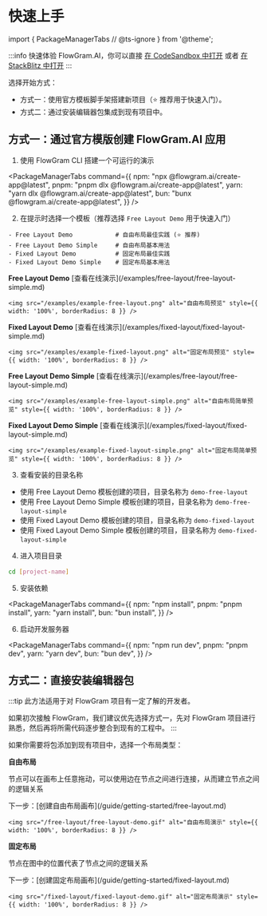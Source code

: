 # 快速上手

import {
  PackageManagerTabs
  // @ts-ignore
} from '@theme';

:::info
快速体验 FlowGram.AI，你可以直接 [在 CodeSandbox 中打开](https://codesandbox.io/p/github/louisyoungx/flowgram-demo/main) 或者 [在 StackBlitz 中打开](https://stackblitz.com/~/github.com/louisyoungx/flowgram-demo)
:::

选择开始方式：

* 方式一：使用官方模板脚手架搭建新项目（⭐️ 推荐用于快速入门）。
* 方式二：通过安装编辑器包集成到现有项目中。

## 方式一：通过官方模版创建 FlowGram.AI 应用

1. 使用 FlowGram CLI 搭建一个可运行的演示

<PackageManagerTabs
  command={{
npm: "npx @flowgram.ai/create-app@latest",
pnpm: "pnpm dlx @flowgram.ai/create-app@latest",
yarn: "yarn dlx @flowgram.ai/create-app@latest",
bun: "bunx @flowgram.ai/create-app@latest",
}}
/>

2. 在提示时选择一个模板（推荐选择 `Free Layout Demo` 用于快速入门）

```text
- Free Layout Demo            # 自由布局最佳实践 (⭐️ 推荐)
- Free Layout Demo Simple     # 自由布局基本用法
- Fixed Layout Demo           # 固定布局最佳实践
- Fixed Layout Demo Simple    # 固定布局基本用法
```

<div style={{ display: 'grid', gridTemplateColumns: 'repeat(2, minmax(320px, 1fr))', gap: 16, marginTop: 12 }}>
  <div>
    <p><strong>Free Layout Demo</strong> [查看在线演示](/examples/free-layout/free-layout-simple.md)</p>

    <img src="/examples/example-free-layout.png" alt="自由布局预览" style={{ width: '100%', borderRadius: 8 }} />
  </div>

  <div>
    <p><strong>Fixed Layout Demo</strong> [查看在线演示](/examples/fixed-layout/fixed-layout-simple.md)</p>

    <img src="/examples/example-fixed-layout.png" alt="固定布局预览" style={{ width: '100%', borderRadius: 8 }} />
  </div>

  <div>
    <p><strong>Free Layout Demo Simple</strong> [查看在线演示](/examples/free-layout/free-layout-simple.md)</p>

    <img src="/examples/example-free-layout-simple.png" alt="自由布局简单预览" style={{ width: '100%', borderRadius: 8 }} />
  </div>

  <div>
    <p><strong>Fixed Layout Demo Simple</strong> [查看在线演示](/examples/fixed-layout/fixed-layout-simple.md)</p>

    <img src="/examples/example-fixed-layout-simple.png" alt="固定布局简单预览" style={{ width: '100%', borderRadius: 8 }} />
  </div>
</div>

3. 查看安装的目录名称

* 使用 Free Layout Demo 模板创建的项目，目录名称为 `demo-free-layout`
* 使用 Free Layout Demo Simple 模板创建的项目，目录名称为 `demo-free-layout-simple`
* 使用 Fixed Layout Demo 模板创建的项目，目录名称为 `demo-fixed-layout`
* 使用 Fixed Layout Demo Simple 模板创建的项目，目录名称为 `demo-fixed-layout-simple`

4. 进入项目目录

```sh
cd [project-name]
```

5. 安装依赖

<PackageManagerTabs
  command={{
npm: "npm install",
pnpm: "pnpm install",
yarn: "yarn install",
bun: "bun install",
}}
/>

6. 启动开发服务器

<PackageManagerTabs
  command={{
npm: "npm run dev",
pnpm: "pnpm dev",
yarn: "yarn dev",
bun: "bun dev",
}}
/>

## 方式二：直接安装编辑器包

:::tip
此方法适用于对 FlowGram 项目有一定了解的开发者。

如果初次接触 FlowGram，我们建议优先选择方式一，先对 FlowGram 项目进行熟悉，然后再将所需代码逐步整合到现有的工程中。
:::

如果你需要将包添加到现有项目中，选择一个布局类型：

<div style={{ display: 'grid', gridTemplateColumns: '1fr 1fr', gap: 24 }}>
  <div>
    <strong>自由布局</strong>
    <p>节点可以在画布上任意拖动，可以使用边在节点之间进行连接，从而建立节点之间的逻辑关系</p>
    <p>下一步：[创建自由布局画布](/guide/getting-started/free-layout.md)</p>

    <img src="/free-layout/free-layout-demo.gif" alt="自由布局演示" style={{ width: '100%', borderRadius: 8 }} />
  </div>

  <div>
    <strong>固定布局</strong>
    <p>节点在图中的位置代表了节点之间的逻辑关系</p>
    <p>下一步：[创建固定布局画布](/guide/getting-started/fixed-layout.md)</p>

    <img src="/fixed-layout/fixed-layout-demo.gif" alt="固定布局演示" style={{ width: '100%', borderRadius: 8 }} />
  </div>
</div>

